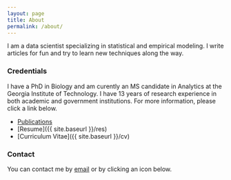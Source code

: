 ```yaml
---
layout: page
title: About
permalink: /about/
---
```


I am a data scientist specializing in statistical and empirical modeling. I write articles for fun and try to learn new techniques along the way.

### Credentials

I have a PhD in Biology and am curently an MS candidate in Analytics at the Georgia Institute of Technology. I have 13 years of research experience in both academic and government institutions. For more information, please click a link below.

 * [Publications](https://scholar.google.com/citations?hl=en&user=wfn0gRYAAAAJ)
 * [Resume]({{ site.baseurl }}/res)
 * [Curriculum Vitae]({{ site.baseurl }}/cv)


### Contact

You can contact me by [email](mailto:cwalte12@mail.wvu.edu) or by clicking an icon below.

